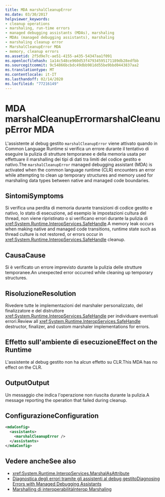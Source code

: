 ```yaml
---
title: MDA marshalCleanupError
ms.date: 03/30/2017
helpviewer_keywords:
- cleanup operations
- marshaling, run-time errors
- managed debugging assistants (MDAs), marshaling
- MDAs (managed debugging assistants), marshaling
- marshaling cleanup error
- MarshalCleanupError MDA
- memory, cleanup errors
ms.assetid: 2f5d9e7c-ae51-4155-a435-54347aa1f091
ms.openlocfilehash: 1a14c548ce960d53f47934595171189db28edfbb
ms.sourcegitcommit: 9c54866bcbdc49dbb981dd55be9bbd0443837aa2
ms.translationtype: MT
ms.contentlocale: it-IT
ms.lasthandoff: 02/14/2020
ms.locfileid: "77216149"
---
```

# <a name="marshalcleanuperror-mda"></a><span data-ttu-id="ff385-102">MDA marshalCleanupError</span><span class="sxs-lookup"><span data-stu-id="ff385-102">marshalCleanupError MDA</span></span>
<span data-ttu-id="ff385-103">L'assistente al debug gestito `marshalCleanupError` viene attivato quando in Common Language Runtime si verifica un errore durante il tentativo di eseguire la pulizia di strutture temporanee e della memoria usata per effettuare il marshalling dei tipi di dati tra limiti del codice gestito e nativo.</span><span class="sxs-lookup"><span data-stu-id="ff385-103">The `marshalCleanupError` managed debugging assistant (MDA) is activated when the common language runtime (CLR) encounters an error while attempting to clean up temporary structures and memory used for marshaling data types between native and managed code boundaries.</span></span>  
  
## <a name="symptoms"></a><span data-ttu-id="ff385-104">Sintomi</span><span class="sxs-lookup"><span data-stu-id="ff385-104">Symptoms</span></span>  
 <span data-ttu-id="ff385-105">Si verifica una perdita di memoria durante transizioni di codice gestito e nativo, lo stato di esecuzione, ad esempio le impostazioni cultura del thread, non viene ripristinato o si verificano errori durante la pulizia di <xref:System.Runtime.InteropServices.SafeHandle>.</span><span class="sxs-lookup"><span data-stu-id="ff385-105">A memory leak occurs when making native and managed code transitions, runtime state such as thread culture is not restored, or errors occur in <xref:System.Runtime.InteropServices.SafeHandle> cleanup.</span></span>  
  
## <a name="cause"></a><span data-ttu-id="ff385-106">Causa</span><span class="sxs-lookup"><span data-stu-id="ff385-106">Cause</span></span>  
 <span data-ttu-id="ff385-107">Si è verificato un errore imprevisto durante la pulizia delle strutture temporanee.</span><span class="sxs-lookup"><span data-stu-id="ff385-107">An unexpected error occurred while cleaning up temporary structures.</span></span>  
  
## <a name="resolution"></a><span data-ttu-id="ff385-108">Risoluzione</span><span class="sxs-lookup"><span data-stu-id="ff385-108">Resolution</span></span>  
 <span data-ttu-id="ff385-109">Rivedere tutte le implementazioni del marshaler personalizzato, del finalizzatore e del distruttore <xref:System.Runtime.InteropServices.SafeHandle> per individuare eventuali errori.</span><span class="sxs-lookup"><span data-stu-id="ff385-109">Review all <xref:System.Runtime.InteropServices.SafeHandle> destructor, finalizer, and custom marshaler implementations for errors.</span></span>  
  
## <a name="effect-on-the-runtime"></a><span data-ttu-id="ff385-110">Effetto sull'ambiente di esecuzione</span><span class="sxs-lookup"><span data-stu-id="ff385-110">Effect on the Runtime</span></span>  
 <span data-ttu-id="ff385-111">L'assistente al debug gestito non ha alcun effetto su CLR.</span><span class="sxs-lookup"><span data-stu-id="ff385-111">This MDA has no effect on the CLR.</span></span>  
  
## <a name="output"></a><span data-ttu-id="ff385-112">Output</span><span class="sxs-lookup"><span data-stu-id="ff385-112">Output</span></span>  
 <span data-ttu-id="ff385-113">Un messaggio che indica l'operazione non riuscita durante la pulizia.</span><span class="sxs-lookup"><span data-stu-id="ff385-113">A message reporting the operation that failed during cleanup.</span></span>  
  
## <a name="configuration"></a><span data-ttu-id="ff385-114">Configurazione</span><span class="sxs-lookup"><span data-stu-id="ff385-114">Configuration</span></span>  
  
```xml  
<mdaConfig>  
  <assistants>  
    <marshalCleanupError />  
  </assistants>  
</mdaConfig>  
```  
  
## <a name="see-also"></a><span data-ttu-id="ff385-115">Vedere anche</span><span class="sxs-lookup"><span data-stu-id="ff385-115">See also</span></span>

- <xref:System.Runtime.InteropServices.MarshalAsAttribute>
- [<span data-ttu-id="ff385-116">Diagnostica degli errori tramite gli assistenti al debug gestito</span><span class="sxs-lookup"><span data-stu-id="ff385-116">Diagnosing Errors with Managed Debugging Assistants</span></span>](diagnosing-errors-with-managed-debugging-assistants.md)
- [<span data-ttu-id="ff385-117">Marshalling di interoperabilità</span><span class="sxs-lookup"><span data-stu-id="ff385-117">Interop Marshaling</span></span>](../interop/interop-marshaling.md)
